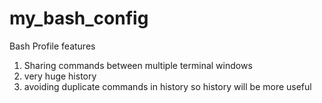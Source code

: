 # my_bash_config
Bash Profile  features
  1. Sharing commands between multiple terminal windows  
  2. very huge history  
  3. avoiding duplicate commands in history so history will be more useful  
